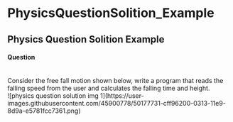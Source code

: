 # PhysicsQuestionSolition_Example
## Physics Question Solition Example
#### Question
<br>
Consider the free fall motion shown below, write a program that
reads the falling speed from the user and calculates the falling time and height.
<br>
![physics question solution img 1](https://user-images.githubusercontent.com/45900778/50177731-cff96200-0313-11e9-8d9a-e5781fcc7361.png)
